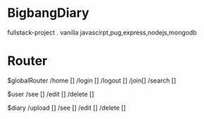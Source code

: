 # BigbangDiary

fullstack-project . vanilla javascirpt,pug,express,nodejs,mongodb

# Router

$globalRouter
/home []
/login []
/logout []
/join[]
/search []

$user
/see []
/edit []
/delete []

$diary
/upload []
/see []
/edit []
/delete []
